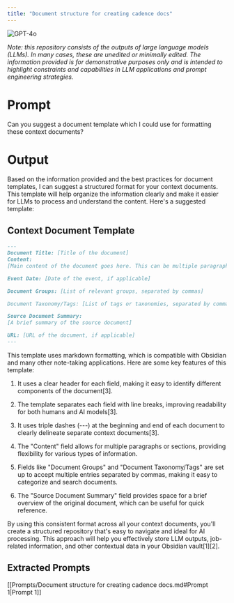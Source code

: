 ```yaml
---
title: "Document structure for creating cadence docs"
---
```

![GPT-4o](https://img.shields.io/badge/GPT--4o-3333FF?style=for-the-badge&logo=openai&logoColor=white)



*Note: this repository consists of the outputs of large language models (LLMs). In many cases, these are unedited or minimally edited. The information provided is for demonstrative purposes only and is intended to highlight constraints and capabilities in LLM applications and prompt engineering strategies.*


# Prompt

Can you suggest a document template which I could use for formatting these context documents?

# Output

Based on the information provided and the best practices for document templates, I can suggest a structured format for your context documents. This template will help organize the information clearly and make it easier for LLMs to process and understand the content. Here's a suggested template:

## Context Document Template

```markdown
---
Document Title: [Title of the document]
Content:
[Main content of the document goes here. This can be multiple paragraphs or sections as needed.]

Event Date: [Date of the event, if applicable]

Document Groups: [List of relevant groups, separated by commas]

Document Taxonomy/Tags: [List of tags or taxonomies, separated by commas]

Source Document Summary:
[A brief summary of the source document]

URL: [URL of the document, if applicable]
---
```

This template uses markdown formatting, which is compatible with Obsidian and many other note-taking applications. Here are some key features of this template:

1. It uses a clear header for each field, making it easy to identify different components of the document[3].

2. The template separates each field with line breaks, improving readability for both humans and AI models[3].

3. It uses triple dashes (---) at the beginning and end of each document to clearly delineate separate context documents[3].

4. The "Content" field allows for multiple paragraphs or sections, providing flexibility for various types of information.

5. Fields like "Document Groups" and "Document Taxonomy/Tags" are set up to accept multiple entries separated by commas, making it easy to categorize and search documents.

6. The "Source Document Summary" field provides space for a brief overview of the original document, which can be useful for quick reference.

By using this consistent format across all your context documents, you'll create a structured repository that's easy to navigate and ideal for AI processing. This approach will help you effectively store LLM outputs, job-related information, and other contextual data in your Obsidian vault[1][2].

 




## Extracted Prompts
[[Prompts/Document structure for creating cadence docs.md#Prompt 1|Prompt 1]]
